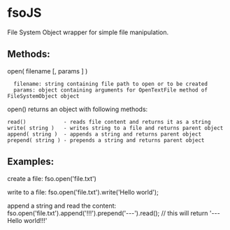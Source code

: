 fsoJS
=====

File System Object wrapper for simple file manipulation.

Methods:
--------
  open( filename [, params ] )
  
      filename: string containing file path to open or to be created
      params: object containing arguments for OpenTextFile method of FileSystemObject object

  open() returns an object with following methods:
    
    read()            - reads file content and returns it as a string
    write( string )   - writes string to a file and returns parent object
    append( string )  - appends a string and returns parent object
    prepend( string ) - prepends a string and returns parent object


Examples:
---------

create a file:
    fso.open('file.txt')

write to a file:
    fso.open('file.txt').write('Hello world');

append a string and read the content:
    fso.open('file.txt').append('!!!').prepend('---').read();
    // this will return '---Hello world!!!'